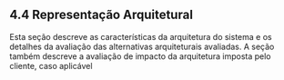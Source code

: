 ## 4.4 Representação Arquitetural

Esta seção descreve as características da arquitetura do sistema e os detalhes da avaliação das alternativas arquiteturais avaliadas. A seção também descreve a avaliação de impacto da arquitetura imposta pelo cliente, caso aplicável

